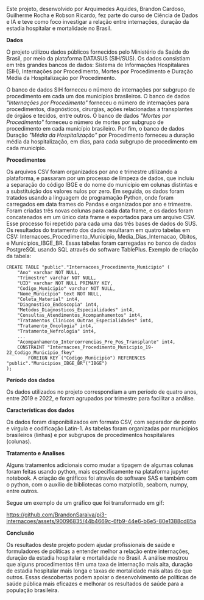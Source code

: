 Este projeto, desenvolvido por Arquimedes Aquides, Brandon Cardoso, Guilherme Rocha e Robson Ricardo, fez parte do curso de Ciência de Dados e IA e teve como foco investigar a relação entre internações, duração da estadia hospitalar e mortalidade no Brasil.

**Dados**

O projeto utilizou dados públicos fornecidos pelo Ministério da Saúde do Brasil, por meio da plataforma DATASUS (SIH/SUS). Os dados consistiam em três grandes bancos de dados: Sistema de Informações Hospitalares (SIH), Internações por Procedimento, Mortes por Procedimento e Duração Média da Hospitalização por Procedimento.

O banco de dados SIH forneceu o número de internações por subgrupo de procedimento em cada um dos municípios brasileiros. O banco de dados *"Internações por Procedimento"* forneceu o número de internações para procedimentos, diagnósticos, cirurgias, ações relacionadas a transplantes de órgãos e tecidos, entre outros. O banco de dados *"Mortes por Procedimento"* forneceu o número de mortes por subgrupo de procedimento em cada município brasileiro. Por fim, o banco de dados Duração *"Média da Hospitalização"* por Procedimento forneceu a duração média da hospitalização, em dias, para cada subgrupo de procedimento em cada município.

**Procedimentos**

Os arquivos CSV foram organizados por ano e trimestre utilizando a plataforma, e passaram por um processo de limpeza de dados, que incluiu a separação do código IBGE e do nome do município em colunas distintas e a substituição dos valores nulos por zero. Em seguida, os dados foram tratados usando a linguagem de programação Python, onde foram carregados em data frames do Pandas e organizados por ano e trimestre. Foram criadas três novas colunas para cada data frame, e os dados foram concatenados em um único data frame e exportados para um arquivo CSV. Esse processo foi repetido para cada uma das três bases de dados do SUS. Os resultados do tratamento dos dados resultaram em quatro tabelas em CSV: Internacoes_Procedimento_Municipio, Media_Dias_Internacao, Obitos, e Municipios_IBGE_BR. Essas tabelas foram carregadas no banco de dados PostgreSQL usando SQL através do software TablePlus. Exemplo de criação da tabela:
```
CREATE TABLE "public"."Internacoes_Procedimento_Municipio" (
    "Ano" varchar NOT NULL,
    "Trimestre" varchar NOT NULL,
    "UID" varchar NOT NULL PRIMARY KEY,
    "Codigo_Municipio" varchar NOT NULL,
    "Nome_Municipio" text NOT NULL,
    "Coleta_Material" int4,
    "Diagnostico_Endoscopia" int4,
    "Metodos_Diagnosticos_Especialidades" int4,
    "Consultas_Atendimentos_Acompanhamentos" int4,
    "Tratamentos_Clinicos_Outras_Especialidades" int4,
    "Tratamento_Oncologia" int4,
    "Tratamento_Nefrologia" int4,
    ...
    "Acompanhamento_Intercorrencias_Pre_Pos_Transplante" int4,
    CONSTRAINT "Internacoes_Procedimento_Municipio_19-22_Codigo_Municipio_fkey"
        FOREIGN KEY ("Codigo_Municipio") REFERENCES "public"."Municipios_IBGE_BR"("IBGE")
);
```

**Período dos dados**

Os dados utilizados no projeto correspondiam a um período de quatro anos, entre 2019 e 2022, e foram agrupados por trimestre para facilitar a análise.

**Características dos dados**

Os dados foram disponibilizados em formato CSV, com separador de ponto e vírgula e codificação Latin-1. As tabelas foram organizadas por municípios brasileiros (linhas) e por subgrupos de procedimentos hospitalares (colunas).

**Tratamento e Analises**

Alguns tratamentos adicionais como mudar a tipagem de algumas colunas foram feitas usando python, mais especificamente na plataforma jupyter notebook. A criação de gráficos foi através do software SAS e também com o python, com o auxilio de bibliotecas como matplotlib, seaborn, numpy, entre outros.

Segue um exemplo de um gráfico que foi transformado em gif:

https://github.com/BrandonSaraiva/pi3-internacoes/assets/90096835/44b4669c-6fb9-44e6-b6e5-80e1388cd85a

**Conclusão**

Os resultados deste projeto podem ajudar profissionais de saúde e formuladores de políticas a entender melhor a relação entre internações, duração da estadia hospitalar e mortalidade no Brasil. A análise mostrou que alguns procedimentos têm uma taxa de internação mais alta, duração de estadia hospitalar mais longa e taxas de mortalidade mais altas do que outros. Essas descobertas podem apoiar o desenvolvimento de políticas de saúde pública mais eficazes e melhorar os resultados de saúde para a população brasileira.
